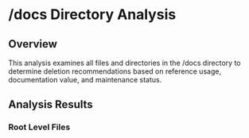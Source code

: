 # /docs Directory Analysis

## Overview
This analysis examines all files and directories in the /docs directory to determine deletion recommendations based on reference usage, documentation value, and maintenance status.

## Analysis Results

### Root Level Files
